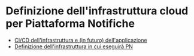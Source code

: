 # Definizione dell'infrastruttura cloud per Piattaforma Notifiche

- [CI/CD dell'infrastruttura e (in futuro) dell'applicazione](cicd-pipelines/README.md)
- [Definizione dell'infrastruttura in cui eseguirà PN](runtime-infra/README.md)

